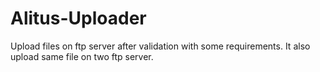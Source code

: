 # Alitus-Uploader
Upload files on ftp server after validation with some requirements. It also upload same file on two ftp server.
